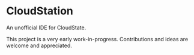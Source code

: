 # CloudStation
An unofficial IDE for CloudState.

This project is a very early work-in-progress.  Contributions and ideas are welcome and appreciated.